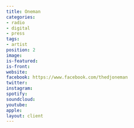 ```yaml
---
title: Oneman
categories:
- radio
- digital
- press
tags:
- artist
position: 2
image: 
is-featured: 
is-front: 
website:
facebook: https://www.facebook.com/thedjoneman
twitter: 
instagram: 
spotify: 
soundcloud: 
youtube: 
apple: 
layout: client
---
```


